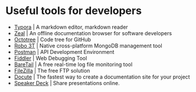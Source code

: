 # Useful tools for developers

- [Typora](https://typora.io/) | A markdown editor, markdown reader
- [Zeal](https://zealdocs.org/) | An offline documentation browser for software developers
- [Octotree](https://chrome.google.com/webstore/detail/octotree/bkhaagjahfmjljalopjnoealnfndnagc) | Code tree for GitHub
- [Robo 3T](https://robomongo.org/) | Native cross-platform MongoDB management tool
- [Postman](https://www.getpostman.com/) | API Development Environment
- [Fiddler](https://www.telerik.com/fiddler) | Web Debugging Tool
- [BareTail](https://www.baremetalsoft.com/baretail/) | A free real-time log file monitoring tool
- [FileZilla](https://filezilla-project.org/) | The free FTP solution
- [Docute](https://docute.org) | The fastest way to create a documentation site for your project
- [Speaker Deck](https://speakerdeck.com/) | Share presentations online.
